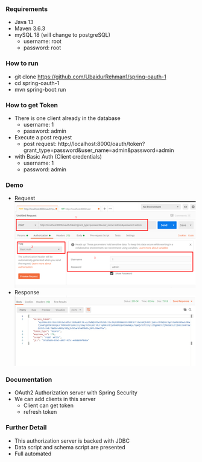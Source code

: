 ### Requirements
- Java 13
- Maven 3.6.3
- mySQL 18 (will change to postgreSQL)
    - username: root
    - password: root
    
### How to run
- git clone https://github.com/UbaidurRehman1/spring-oauth-1
- cd spring-oauth-1
- mvn spring-boot:run

### How to get Token
- There is one client already in the database 
    - username: 1
    - password: admin
- Execute a post request 
    - post request: http://localhost:8000/oauth/token?grant_type=password&user_name=admin&password=admin
- with Basic Auth (Client credentials)
    - username: 1
    - password: admin

### Demo
- Request
    ![alt text](imgs/request.png)
- Response
    ![alt text](imgs/response.png)

### Documentation
- OAuth2 Authorization server with Spring Security
- We can add clients in this server
    - Client can get token 
    - refresh token

### Further Detail
- This authorization server is backed with JDBC
- Data script and schema script are presented 
- Full automated 